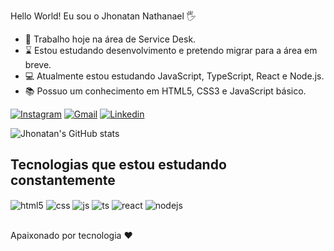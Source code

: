   Hello World! Eu sou o Jhonatan Nathanael 🖐️
- 👜 Trabalho hoje na área de Service Desk.
- ⌛ Estou estudando desenvolvimento e pretendo migrar para a área em breve.
- 💻 Atualmente estou estudando JavaScript, TypeScript, React e Node.js.
- 📚 Possuo um conhecimento em HTML5, CSS3 e JavaScript básico.

[![Instagram](https://img.shields.io/badge/Instagram-E4405F?style=for-the-badge&logo=instagram&logoColor=white)](https://instagram.com/jhonatan_2319)
[![Gmail](https://img.shields.io/badge/Gmail-D14836?style=for-the-badge&logo=gmail&logoColor=white)](https://mail.google.com/jhonatannathanael13@gmail.com)
[![Linkedin](https://img.shields.io/badge/LinkedIn-0077B5?style=for-the-badge&logo=linkedin&logoColor=white)](https://www.linkedin.com/in/jhonatan-andrade-2789771a5)

![Jhonatan's GitHub stats](https://github-readme-stats.vercel.app/api?username=jhonatannathanael&show_icons=true&theme=tokyonight)

## Tecnologias que estou estudando constantemente

<div style="display: inline_block">
  <img align="center" alt="html5" src="https://img.shields.io/badge/HTML5-E34F26?style=for-the-badge&logo=html5&logoColor=white" />
  <img align="center" alt="css" src="https://img.shields.io/badge/CSS3-1572B6?style=for-the-badge&logo=css3&logoColor=white" />
  <img align="center" alt="js" src="https://img.shields.io/badge/JavaScript-F7DF1E?style=for-the-badge&logo=javascript&logoColor=black" /> 
  <img align="center" alt="ts" src="https://img.shields.io/badge/TypeScript-007ACC?style=for-the-badge&logo=typescript&logoColor=white" />
  <img align="center" alt="react" src="https://img.shields.io/badge/React-20232A?style=for-the-badge&logo=react&logoColor=61DAFB" />
  <img align="center" alt="nodejs" src="https://img.shields.io/badge/Node.js-43853D?style=for-the-badge&logo=node.js&logoColor=white" />
</div><br/>

Apaixonado por tecnologia ❤️
